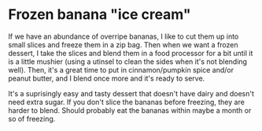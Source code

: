 # Frozen banana "ice cream"

If we have an abundance of overripe bananas, I like to cut them up into small slices and freeze them in a zip bag. Then when we want a frozen dessert, I take the slices and blend them in a food processor for a bit until it is a little mushier (using a utinsel to clean the sides when it's not blending well). Then, it's a great time to put in cinnamon/pumpkin spice and/or peanut butter, and I blend once more and it's ready to serve.

It's a suprisingly easy and tasty dessert that doesn't have dairy and doesn't need extra sugar. If you don't slice the bananas before freezing, they are harder to blend. Should probably eat the bananas within maybe a month or so of freezing.
